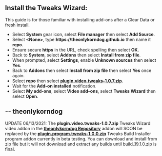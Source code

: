 ## Install the Tweaks Wizard:

This guide is for those familiar with installing add-ons after a Clear Data or fresh install. 

<p align="left">
  <ul>
    <li>Select <strong>System</strong> gear icon, select <strong>File manager</strong> then select <strong>Add Source</strong>.</li>
    <li>Select <strong>&lt;None&gt;</strong>, type <strong>https://theonlykorndog.github.io</strong> then name it <strong>repo</strong>.</li>
    <li>Ensure secure <strong>https</strong> in the URL, check spelling then select <strong>OK</strong>.</li>
    <li>Back to <strong>System</strong>, select <strong>Addons</strong> then select <strong>Install from zip file</strong>.</li>
    <li>When prompted, select <strong>Settings</strong>, enable <strong>Unknown sources</strong> then select <strong>Yes</strong>.</li>
    <li>Back to <strong>Addons</strong> then select <strong>Install from zip file</strong> then select <strong>Yes</strong> once again.</li>
    <li>Select <strong>repo</strong> then select <strong><a href="plugin.video.tweaks-1.0.7.zip">plugin.video.tweaks-1.0.7.zip</a></strong>.</li>
    <li>Wait for the <strong>Add-on installed</strong> notification.</li>
    <li>Select <strong>My add-ons</strong>, select <strong>Video add-ons</strong>, select <strong>Tweaks Wizard</strong> then select <strong>Open</strong>.</li>
  </ul>
</p>

## -- theonlykorndog

UPDATE 06/13/2021: The <strong>plugin.video.tweaks-1.0.7.zip</strong> Tweaks Wizard video addon in the <strong><a href="repository.theonlykorndog-1.0.9.zip">theonlykorndog Repository</a></strong> addon will SOON be replaced by the <strong><a href="plugin.program.tweaks-1.0.0.zip">plugin.program.tweaks-1.0.0.zip</a></strong> Tweaks Build Installer program addon currently in beta testing. You can download and install from zip file but it will not download and extract any builds until build_19.1.0.zip is final.
